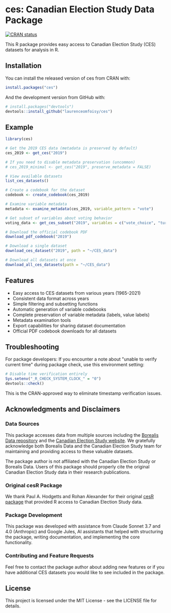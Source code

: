 # ces: Canadian Election Study Data Package

[![CRAN status](https://www.r-pkg.org/badges/version/ces)](https://CRAN.R-project.org/package=ces)

This R package provides easy access to Canadian Election Study (CES) datasets for analysis in R.

## Installation

You can install the released version of ces from CRAN with:

```r
install.packages("ces")
```

And the development version from GitHub with:

```r
# install.packages("devtools")
devtools::install_github("laurenceomfoisy/ces")
```

## Example

```r
library(ces)

# Get the 2019 CES data (metadata is preserved by default)
ces_2019 <- get_ces("2019")

# If you need to disable metadata preservation (uncommon)
# ces_2019_minimal <- get_ces("2019", preserve_metadata = FALSE)

# View available datasets
list_ces_datasets()

# Create a codebook for the dataset
codebook <- create_codebook(ces_2019)

# Examine variable metadata
metadata <- examine_metadata(ces_2019, variable_pattern = "vote")

# Get subset of variables about voting behavior
voting_data <- get_ces_subset("2019", variables = c("vote_choice", "turnout"))

# Download the official codebook PDF
download_pdf_codebook("2019")

# Download a single dataset
download_ces_dataset("2019", path = "~/CES_data")

# Download all datasets at once
download_all_ces_datasets(path = "~/CES_data")
```

## Features

- Easy access to CES datasets from various years (1965-2021)
- Consistent data format across years
- Simple filtering and subsetting functions
- Automatic generation of variable codebooks
- Complete preservation of variable metadata (labels, value labels)
- Metadata examination tools
- Export capabilities for sharing dataset documentation
- Official PDF codebook downloads for all datasets

## Troubleshooting

For package developers: If you encounter a note about "unable to verify current time" during package check, use this environment setting:

```r
# Disable time verification entirely
Sys.setenv("_R_CHECK_SYSTEM_CLOCK_" = "0")
devtools::check()
```

This is the CRAN-approved way to eliminate timestamp verification issues.

## Acknowledgments and Disclaimers

### Data Sources
This package accesses data from multiple sources including the [Borealis Data repository](https://borealisdata.ca/) and the [Canadian Election Study website](https://ces-eec.sites.olt.ubc.ca/). We gratefully acknowledge both Borealis Data and the Canadian Election Study team for maintaining and providing access to these valuable datasets.

The package author is not affiliated with the Canadian Election Study or Borealis Data. Users of this package should properly cite the original Canadian Election Study data in their research publications.

### Original cesR Package
We thank Paul A. Hodgetts and Rohan Alexander for their original [cesR package](https://hodgettsp.github.io/cesR/) that provided R access to Canadian Election Study data.

### Package Development
This package was developed with assistance from Claude Sonnet 3.7 and 4.0 (Anthropic) and Google Jules, AI assistants that helped with structuring the package, writing documentation, and implementing the core functionality.

### Contributing and Feature Requests
Feel free to contact the package author about adding new features or if you have additional CES datasets you would like to see included in the package.

## License

This project is licensed under the MIT License - see the LICENSE file for details.
